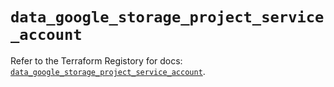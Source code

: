 # `data_google_storage_project_service_account`

Refer to the Terraform Registory for docs: [`data_google_storage_project_service_account`](https://registry.terraform.io/providers/hashicorp/google/4.62.0/docs/data-sources/storage_project_service_account).
